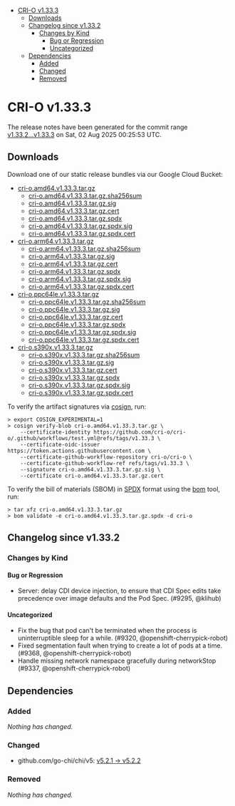 - [CRI-O v1.33.3](#cri-o-v1333)
  - [Downloads](#downloads)
  - [Changelog since v1.33.2](#changelog-since-v1332)
    - [Changes by Kind](#changes-by-kind)
      - [Bug or Regression](#bug-or-regression)
      - [Uncategorized](#uncategorized)
  - [Dependencies](#dependencies)
    - [Added](#added)
    - [Changed](#changed)
    - [Removed](#removed)

# CRI-O v1.33.3

The release notes have been generated for the commit range
[v1.33.2...v1.33.3](https://github.com/cri-o/cri-o/compare/v1.33.2...v1.33.3) on Sat, 02 Aug 2025 00:25:53 UTC.

## Downloads

Download one of our static release bundles via our Google Cloud Bucket:

- [cri-o.amd64.v1.33.3.tar.gz](https://storage.googleapis.com/cri-o/artifacts/cri-o.amd64.v1.33.3.tar.gz)
  - [cri-o.amd64.v1.33.3.tar.gz.sha256sum](https://storage.googleapis.com/cri-o/artifacts/cri-o.amd64.v1.33.3.tar.gz.sha256sum)
  - [cri-o.amd64.v1.33.3.tar.gz.sig](https://storage.googleapis.com/cri-o/artifacts/cri-o.amd64.v1.33.3.tar.gz.sig)
  - [cri-o.amd64.v1.33.3.tar.gz.cert](https://storage.googleapis.com/cri-o/artifacts/cri-o.amd64.v1.33.3.tar.gz.cert)
  - [cri-o.amd64.v1.33.3.tar.gz.spdx](https://storage.googleapis.com/cri-o/artifacts/cri-o.amd64.v1.33.3.tar.gz.spdx)
  - [cri-o.amd64.v1.33.3.tar.gz.spdx.sig](https://storage.googleapis.com/cri-o/artifacts/cri-o.amd64.v1.33.3.tar.gz.spdx.sig)
  - [cri-o.amd64.v1.33.3.tar.gz.spdx.cert](https://storage.googleapis.com/cri-o/artifacts/cri-o.amd64.v1.33.3.tar.gz.spdx.cert)
- [cri-o.arm64.v1.33.3.tar.gz](https://storage.googleapis.com/cri-o/artifacts/cri-o.arm64.v1.33.3.tar.gz)
  - [cri-o.arm64.v1.33.3.tar.gz.sha256sum](https://storage.googleapis.com/cri-o/artifacts/cri-o.arm64.v1.33.3.tar.gz.sha256sum)
  - [cri-o.arm64.v1.33.3.tar.gz.sig](https://storage.googleapis.com/cri-o/artifacts/cri-o.arm64.v1.33.3.tar.gz.sig)
  - [cri-o.arm64.v1.33.3.tar.gz.cert](https://storage.googleapis.com/cri-o/artifacts/cri-o.arm64.v1.33.3.tar.gz.cert)
  - [cri-o.arm64.v1.33.3.tar.gz.spdx](https://storage.googleapis.com/cri-o/artifacts/cri-o.arm64.v1.33.3.tar.gz.spdx)
  - [cri-o.arm64.v1.33.3.tar.gz.spdx.sig](https://storage.googleapis.com/cri-o/artifacts/cri-o.arm64.v1.33.3.tar.gz.spdx.sig)
  - [cri-o.arm64.v1.33.3.tar.gz.spdx.cert](https://storage.googleapis.com/cri-o/artifacts/cri-o.arm64.v1.33.3.tar.gz.spdx.cert)
- [cri-o.ppc64le.v1.33.3.tar.gz](https://storage.googleapis.com/cri-o/artifacts/cri-o.ppc64le.v1.33.3.tar.gz)
  - [cri-o.ppc64le.v1.33.3.tar.gz.sha256sum](https://storage.googleapis.com/cri-o/artifacts/cri-o.ppc64le.v1.33.3.tar.gz.sha256sum)
  - [cri-o.ppc64le.v1.33.3.tar.gz.sig](https://storage.googleapis.com/cri-o/artifacts/cri-o.ppc64le.v1.33.3.tar.gz.sig)
  - [cri-o.ppc64le.v1.33.3.tar.gz.cert](https://storage.googleapis.com/cri-o/artifacts/cri-o.ppc64le.v1.33.3.tar.gz.cert)
  - [cri-o.ppc64le.v1.33.3.tar.gz.spdx](https://storage.googleapis.com/cri-o/artifacts/cri-o.ppc64le.v1.33.3.tar.gz.spdx)
  - [cri-o.ppc64le.v1.33.3.tar.gz.spdx.sig](https://storage.googleapis.com/cri-o/artifacts/cri-o.ppc64le.v1.33.3.tar.gz.spdx.sig)
  - [cri-o.ppc64le.v1.33.3.tar.gz.spdx.cert](https://storage.googleapis.com/cri-o/artifacts/cri-o.ppc64le.v1.33.3.tar.gz.spdx.cert)
- [cri-o.s390x.v1.33.3.tar.gz](https://storage.googleapis.com/cri-o/artifacts/cri-o.s390x.v1.33.3.tar.gz)
  - [cri-o.s390x.v1.33.3.tar.gz.sha256sum](https://storage.googleapis.com/cri-o/artifacts/cri-o.s390x.v1.33.3.tar.gz.sha256sum)
  - [cri-o.s390x.v1.33.3.tar.gz.sig](https://storage.googleapis.com/cri-o/artifacts/cri-o.s390x.v1.33.3.tar.gz.sig)
  - [cri-o.s390x.v1.33.3.tar.gz.cert](https://storage.googleapis.com/cri-o/artifacts/cri-o.s390x.v1.33.3.tar.gz.cert)
  - [cri-o.s390x.v1.33.3.tar.gz.spdx](https://storage.googleapis.com/cri-o/artifacts/cri-o.s390x.v1.33.3.tar.gz.spdx)
  - [cri-o.s390x.v1.33.3.tar.gz.spdx.sig](https://storage.googleapis.com/cri-o/artifacts/cri-o.s390x.v1.33.3.tar.gz.spdx.sig)
  - [cri-o.s390x.v1.33.3.tar.gz.spdx.cert](https://storage.googleapis.com/cri-o/artifacts/cri-o.s390x.v1.33.3.tar.gz.spdx.cert)

To verify the artifact signatures via [cosign](https://github.com/sigstore/cosign), run:

```console
> export COSIGN_EXPERIMENTAL=1
> cosign verify-blob cri-o.amd64.v1.33.3.tar.gz \
    --certificate-identity https://github.com/cri-o/cri-o/.github/workflows/test.yml@refs/tags/v1.33.3 \
    --certificate-oidc-issuer https://token.actions.githubusercontent.com \
    --certificate-github-workflow-repository cri-o/cri-o \
    --certificate-github-workflow-ref refs/tags/v1.33.3 \
    --signature cri-o.amd64.v1.33.3.tar.gz.sig \
    --certificate cri-o.amd64.v1.33.3.tar.gz.cert
```

To verify the bill of materials (SBOM) in [SPDX](https://spdx.org) format using the [bom](https://sigs.k8s.io/bom) tool, run:

```console
> tar xfz cri-o.amd64.v1.33.3.tar.gz
> bom validate -e cri-o.amd64.v1.33.3.tar.gz.spdx -d cri-o
```

## Changelog since v1.33.2

### Changes by Kind

#### Bug or Regression
 - Server: delay CDI device injection, to ensure that CDI Spec edits take precedence over image defaults and the Pod Spec. (#9295, @klihub)

#### Uncategorized
 - Fix the bug that pod can't be terminated when the process is uninterruptible sleep for a while. (#9320, @openshift-cherrypick-robot)
 - Fixed segmentation fault when trying to create a lot of pods at a time. (#9368, @openshift-cherrypick-robot)
 - Handle missing network namespace gracefully during networkStop (#9337, @openshift-cherrypick-robot)

## Dependencies

### Added
_Nothing has changed._

### Changed
- github.com/go-chi/chi/v5: [v5.2.1 → v5.2.2](https://github.com/go-chi/chi/compare/v5.2.1...v5.2.2)

### Removed
_Nothing has changed._

